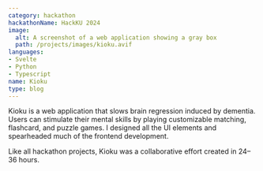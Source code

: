 ```yaml
---
category: hackathon
hackathonName: HackKU 2024
image:
  alt: A screenshot of a web application showing a gray box
  path: /projects/images/kioku.avif
languages:
- Svelte
- Python
- Typescript
name: Kioku
type: blog
---
```

Kioku is a web application that slows brain regression induced by dementia.
Users can stimulate their mental skills by playing customizable matching,
flashcard, and puzzle games. I designed all the UI elements and spearheaded much of the frontend development.

Like all hackathon projects, Kioku was a collaborative effort created in
24–36 hours.
